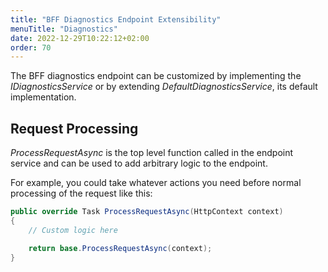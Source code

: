 ```yaml
---
title: "BFF Diagnostics Endpoint Extensibility"
menuTitle: "Diagnostics"
date: 2022-12-29T10:22:12+02:00
order: 70
---
```


The BFF diagnostics endpoint can be customized by implementing the *IDiagnosticsService* or by extending *DefaultDiagnosticsService*, its default implementation.

## Request Processing
*ProcessRequestAsync* is the top level function called in the endpoint service and can be used to add arbitrary logic to the endpoint.

For example, you could take whatever actions you need before normal processing of the request like this:

```csharp
public override Task ProcessRequestAsync(HttpContext context)
{
    // Custom logic here

    return base.ProcessRequestAsync(context);
}
```